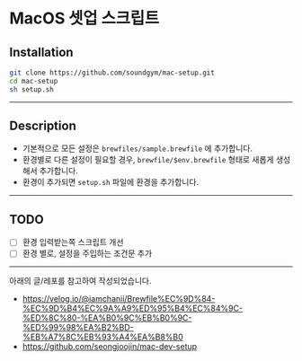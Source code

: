 # MacOS 셋업 스크립트

## Installation
```bash
git clone https://github.com/soundgym/mac-setup.git
cd mac-setup
sh setup.sh
```

---

## Description

- 기본적으로 모든 설정은 `brewfiles/sample.brewfile` 에 추가합니다.
- 환경별로 다른 설정이 필요할 경우, `brewfile/$env.brewfile` 형태로 새롭게 생성해서 추가합니다.
- 환경이 추가되면 `setup.sh` 파일에 환경을 추가합니다.

---

## TODO

- [ ] 환경 입력받는쪽 스크립트 개선
- [ ] 환경 별로, 설정을 주입하는 조건문 추가

---

아래의 글/레포를 참고하여 작성되었습니다.
- https://velog.io/@iamchanii/Brewfile%EC%9D%84-%EC%9D%B4%EC%9A%A9%ED%95%B4%EC%84%9C-%ED%8C%80-%EA%B0%9C%EB%B0%9C-%ED%99%98%EA%B2%BD-%EB%A7%8C%EB%93%A4%EA%B8%B0
- https://github.com/seongjoojin/mac-dev-setup
